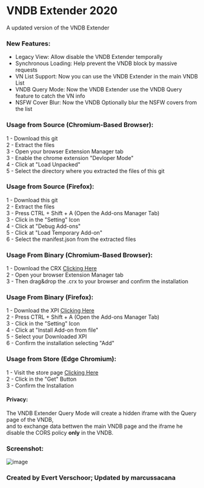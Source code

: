# VNDB Extender 2020
A updated version of the VNDB Extender

### New Features:
- Legacy View: Allow disable the VNDB Extender temporally  
- Synchronous Loading: Help prevent the VNDB block by massive requests  
- VN List Support: Now you can use the VNDB Extender in the main VNDB List  
- VNDB Query Mode: Now the VNDB Extender use the VNDB Query feature to catch the VN info
- NSFW Cover Blur: Now the VNDB Optionally blur the NSFW covers from the list

### Usage from Source (Chromium-Based Browser):
1 - Download this git  
2 - Extract the files  
3 - Open your browser Extension Manager tab  
3 - Enable the chrome extension "Devloper Mode"  
4 - Click at "Load Unpacked"  
5 - Select the directory where you extracted the files of this git

### Usage from Source (Firefox):
1 - Download this git  
2 - Extract the files  
3 - Press CTRL + Shift + A (Open the Add-ons Manager Tab)  
3 - Click in the "Setting" Icon  
4 - Click at "Debug Add-ons"  
5 - Click at "Load Temporary Add-on"  
6 - Select the manifest.json from the extracted files

### Usage From Binary (Chromium-Based Browser):
1 - Download the CRX [Clicking Here](https://github.com/marcussacana/VNDB-Extender-2020/releases)  
2 - Open your browser Extension Manager tab  
3 - Then drag&drop the .crx to your browser and confirm the installation

### Usage From Binary (Firefox):
1 - Download the XPI [Clicking Here](https://github.com/marcussacana/VNDB-Extender-2020/releases)    
2 - Press CTRL + Shift + A (Open the Add-ons Manager Tab)  
3 - Click in the "Setting" Icon  
4 - Click at "Install Add-on from file"  
5 - Select your Downloaded XPI  
6 - Confirm the installation selecting "Add"  

### Usage from Store (Edge Chromium):
1 - Visit the store page [Clicking Here](https://microsoftedge.microsoft.com/addons/detail/gpjhodjfknjikogncjacjnkjcdhijanf)  
2 - Click in the "Get" Button  
3 - Confirm the Installation 

#### Privacy:
The VNDB Extender Query Mode will create a hidden iframe with the Query page of the VNDB,  
and to exchange data bettwen the main VNDB page and the iframe he disable the CORS policy **only** in the VNDB.

### Screenshot:
![image](https://user-images.githubusercontent.com/10576957/71759552-8a132b80-2e8d-11ea-9c88-58e3200e3431.png)

###  Created by Evert Verschoor; Updated by marcussacana
